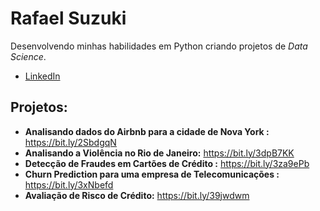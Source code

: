 # Rafael Suzuki

Desenvolvendo minhas habilidades em Python criando projetos de *Data Science*.

* [LinkedIn](https://www.linkedin.com/in/rafael-suzuki-244184209/)

## Projetos:
* **Analisando dados do Airbnb para a cidade de Nova York :** https://bit.ly/2SbdgqN
* **Analisando a Violência no Rio de Janeiro:** https://bit.ly/3dpB7KK
* **Detecção de Fraudes em Cartões de Crédito :** https://bit.ly/3za9ePb
* **Churn Prediction para uma empresa de Telecomunicações :** https://bit.ly/3xNbefd
* **Avaliação de Risco de Crédito:** https://bit.ly/39jwdwm
